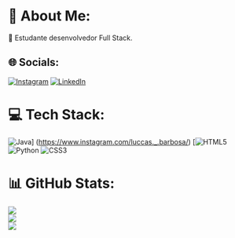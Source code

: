 # 💫 About Me:
🔭 Estudante desenvolvedor Full Stack.<br>


## 🌐 Socials:
[![Instagram](https://img.shields.io/badge/Instagram-%23E4405F.svg?logo=Instagram&logoColor=white)](https://www.instagram.com/luccas._.barbosa/) [![LinkedIn](https://img.shields.io/badge/LinkedIn-%230077B5.svg?logo=linkedin&logoColor=white)](https://www.linkedin.com/in/lucas-barbosa-782b51268) 

# 💻 Tech Stack:
![Java](https://img.shields.io/badge/java-%23ED8B00.svg?style=for-the-badge&logo=openjdk&logoColor=white)] (https://www.instagram.com/luccas._.barbosa/) [![HTML5](https://img.shields.io/badge/html5-%23E34F26.svg?style=for-the-badge&logo=html5&logoColor=white) ![Python](https://img.shields.io/badge/python-3670A0?style=for-the-badge&logo=python&logoColor=ffdd54) ![CSS3](https://img.shields.io/badge/css3-%231572B6.svg?style=for-the-badge&logo=css3&logoColor=white)
# 📊 GitHub Stats:
![](https://github-readme-stats.vercel.app/api?username=MainLucas&theme=great-gatsby&hide_border=false&include_all_commits=true&count_private=false)<br/>
![](https://github-readme-streak-stats.herokuapp.com/?user=MainLucas&theme=great-gatsby&hide_border=false)<br/>
![](https://github-readme-stats.vercel.app/api/top-langs/?username=MainLucas&theme=great-gatsby&hide_border=false&include_all_commits=true&count_private=false&layout=compact)

<!-- Proudly created with GPRM ( https://gprm.itsvg.in ) -->
